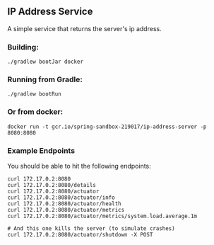 IP Address Service
------------------
A simple service that returns the server's ip address.

### Building:
`./gradlew bootJar docker`

### Running from Gradle:
`./gradlew bootRun`

### Or from docker:
`docker run -t gcr.io/spring-sandbox-219017/ip-address-server -p 8080:8080`

### Example Endpoints
You should be able to hit the following endpoints:
```
curl 172.17.0.2:8080
curl 172.17.0.2:8080/details
curl 172.17.0.2:8080/actuator
curl 172.17.0.2:8080/actuator/info
curl 172.17.0.2:8080/actuator/health
curl 172.17.0.2:8080/actuator/metrics
curl 172.17.0.2:8080/actuator/metrics/system.load.average.1m

# And this one kills the server (to simulate crashes)
curl 172.17.0.2:8080/actuator/shutdown -X POST
```
